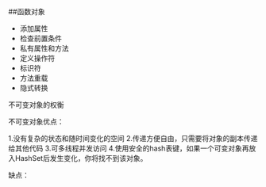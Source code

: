 ##函数对象
* 添加属性
* 检查前置条件
* 私有属性和方法
* 定义操作符
* 标识符
* 方法重载
* 隐式转换

不可变对象的权衡

不可变对象优点：

1.没有复杂的状态和随时间变化的空间
2.传递方便自由，只需要将对象的副本传递给其他代码
3.可多线程并发访问
4.使用安全的hash表键，如果一个可变对象再放入HashSet后发生变化，你将找不到该对象。

缺点：

